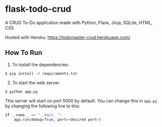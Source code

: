 # flask-todo-crud
A CRUD To-Do application made with Python, Flask, Jinja, SQLite, HTML, CSS

Hosted with Heroku: https://todomaster-crud.herokuapp.com/

## How To Run
1. To install the dependencies:
```
$ pip install -r requirements.txt
```

2. To start the web server:
```
$ python app.py
```

This server will start on port 5000 by default. You can change this in `app.py` by changing the following line to this:

```python
if __name__ == "__main__":
    app.run(debug=True, port=<desired port>)
